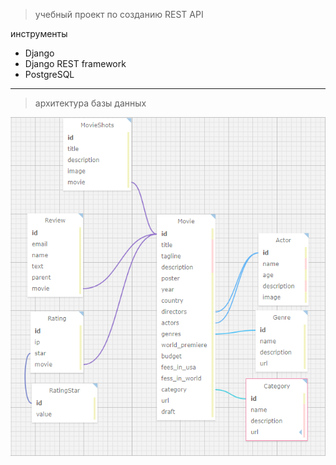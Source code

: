 >учебный проект по созданию REST API

инструменты
* Django
* Django REST framework
* PostgreSQL
***
>архитектура базы данных 
 
![alt text](bd.png)